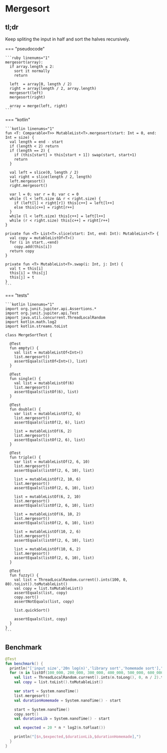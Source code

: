 # Mergesort

<script type="text/javascript" src="https://www.gstatic.com/charts/loader.js"></script>

## tl;dr

Keep spliting the input in half and sort the halves recursively.

=== "pseudocode"

    ```ruby linenums="1"
    mergesort(array):
      if array.length ≤ 2:
        sort it normally
        return

      left  = array[0, length / 2)
      right = array[length / 2, array.length)
      mergesort(left)
      mergesort(right)
      
      array = merge(left, right) 
    ```

=== "kotlin"

    ```kotlin linenums="1"
    fun <T: Comparable<T>> MutableList<T>.mergesort(start: Int = 0, end: Int = size) {
      val length = end - start
      if (length < 2) return
      if (length == 2) {
        if (this[start] > this[start + 1]) swap(start, start+1)
        return
      }

      val left = slice(0, length / 2)
      val right = slice(length / 2, length)
      left.mergesort()
      right.mergesort()

      var l = 0; var r = 0; var c = 0
      while (l < left.size && r < right.size) {
        if (left[l] < right[r]) this[c++] = left[l++]
        else this[c++] = right[r++]
      }
      while (l < left.size) this[c++] = left[l++]
      while (r < right.size) this[c++] = right[r++]
    }

    private fun <T> List<T>.slice(start: Int, end: Int): MutableList<T> {
      val copy = mutableListOf<T>()
      for (i in start..<end)
        copy.add(this[i])
      return copy
    }

    private fun <T> MutableList<T>.swap(i: Int, j: Int) {
      val t = this[i]
      this[i] = this[j]
      this[j] = t
    }
    ```

=== "tests"

    ```kotlin linenums="1"
    import org.junit.jupiter.api.Assertions.*
    import org.junit.jupiter.api.Test
    import java.util.concurrent.ThreadLocalRandom
    import kotlin.math.log2
    import kotlin.streams.toList

    class MergeSortTest {

      @Test
      fun empty() {
        val list = mutableListOf<Int>()
        list.mergesort()
        assertEquals(listOf<Int>(), list)
      }

      @Test
      fun single() {
        val list = mutableListOf(6)
        list.mergesort()
        assertEquals(listOf(6), list)
      }

      @Test
      fun double() {
        var list = mutableListOf(2, 6)
        list.mergesort()
        assertEquals(listOf(2, 6), list)

        list = mutableListOf(6, 2)
        list.mergesort()
        assertEquals(listOf(2, 6), list)
      }

      @Test
      fun triple() {
        var list = mutableListOf(2, 6, 10)
        list.mergesort()
        assertEquals(listOf(2, 6, 10), list)

        list = mutableListOf(2, 10, 6)
        list.mergesort()
        assertEquals(listOf(2, 6, 10), list)

        list = mutableListOf(6, 2, 10)
        list.mergesort()
        assertEquals(listOf(2, 6, 10), list)

        list = mutableListOf(6, 10, 2)
        list.mergesort()
        assertEquals(listOf(2, 6, 10), list)

        list = mutableListOf(10, 2, 6)
        list.mergesort()
        assertEquals(listOf(2, 6, 10), list)

        list = mutableListOf(10, 6, 2)
        list.mergesort()
        assertEquals(listOf(2, 6, 10), list)
      }

      @Test
      fun fuzzy() {
        val list = ThreadLocalRandom.current().ints(100, 0, 80).toList().toMutableList()
        val copy = list.toMutableList()
        assertEquals(list, copy)
        copy.sort()
        assertNotEquals(list, copy)

        list.quickSort()

        assertEquals(list, copy)
      }
    }
    ```


## Benchmark

<div id="chart_short_range"></div>

<div id="chart_long_range"></div>

<script type="text/javascript">
google.charts.load('current', {'packages':['corechart']});
google.charts.setOnLoadCallback(drawShortChart);
google.charts.setOnLoadCallback(drawLongChart);

function drawShortChart() {
  var data = google.visualization.arrayToDataTable([
    ['input size','n x log(n)','library sort','homemade sort'],
    [10000,2657542.5,11131500,27714100],
    [20000,5715085.0,11947800,30343000],
    [30000,8923605.0,14955200,23614900],
    [40000,1.223017E7,23077500,51246600],
    [50000,1.560964E7,15698700,39039200],
    [60000,1.904721E7,15410800,19416200],
    [70000,2.2533096E7,20270700,24591200],
    [80000,2.606034E7,19344400,37700600],
    [90000,2.9623748E7,22704500,42686400],
    [100000,3.321928E7,26611300,47857700],
  ]);

  var options = {
    title: 'Zoomed-in',
    curveType: 'function',
    legend: { position: 'bottom' }
  };

  var chart = new google.visualization.LineChart(document.getElementById('chart_short_range'));

  chart.draw(data, options);
}

function drawLongChart() {
  var data = google.visualization.arrayToDataTable([
    ['input size','n x log(n)','library sort','homemade sort'],
    [100000,3.321928E7,64299500,181845800],
    [200000,7.043856E7,79718700,155627900],
    [300000,1.0916762E8,106637400,260077400],
    [400000,1.4887712E8,148642000,251110900],
    [500000,1.8931568E8,202888700,326922500],
    [600000,2.3033523E8,236157100,587542600],
    [700000,2.7183795E8,255913600,469180800],
    [800000,3.1375424E8,281194500,486480900],
    [900000,3.560322E8,335677600,619150500],
    [1000000,3.9863136E8,385796600,649925200],
  ]);

  var options = {
    title: 'Zoomed-out',
    curveType: 'function',
    legend: { position: 'bottom' }
  };

  var chart = new google.visualization.LineChart(document.getElementById('chart_long_range'));

  chart.draw(data, options);
}
</script>

```kotlin title="benchmark code" linenums="1"
@Test
fun benchmark() {
  println("['input size','20n log(n)','library sort','homemade sort'],")
  for (n in listOf(100_000, 200_000, 300_000, 400_000, 500_000, 600_000, 700_000, 800_000, 900_000, 1_000_000)) {
    val list = ThreadLocalRandom.current().ints(n.toLong(), 0, n / 2).toList().toMutableList()
    val copy = list.toList().toMutableList()

    var start = System.nanoTime()
    list.mergesort()
    val durationHomemade = System.nanoTime() - start

    start = System.nanoTime()
    copy.sort()
    val durationLib = System.nanoTime() - start

    val expected = 20 * n * log2(n.toFloat())

    println("[$n,$expected,$durationLib,$durationHomemade],")
  }
}
```